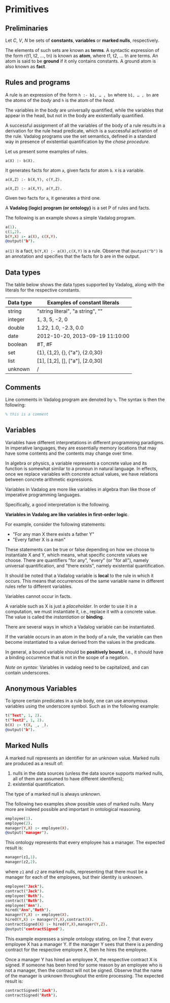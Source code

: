 # Primitives

## Preliminaries

Let _C_, _V_, _N_ be sets of **constants**, **variables** or **marked nulls**, respectively.

The elements of such sets are known as **terms**.
A syntactic expression of the form r(t1, t2, …, tn) is known as **atom**,
where t1, t2, … tn are terms. An atom is said to be **ground** if it
only contains constants. A ground atom is also known as **fact**.

## Rules and programs

A rule is an expression of the form
`h :- b1, … , bn` where `b1, … , bn` are the atoms of the _body_ and `h` is
the atom of the _head_.

The variables in the body are universally quantified, while the variables that appear in the head, but not in the body are existentially quantified.

A successful assignment of all the variables of the body of a rule results in a derivation for the rule head predicate, which is a successful activation of the rule. Vadalog programs use the set semantics, defined in a standard way in presence of existential quantification
by the _chase procedure_.

Let us present some examples of rules.

```
a(X) :- b(X).
```

It generates facts for atom `a`, given facts for atom `b`. `X` is a variable.

```
a(X,Z) :- b(X,Y), c(Y,Z).
```

```
a(X,Z) :- a(X,Y), a(Y,Z).
```

Given two facts for `a`, it generates a third one.

A **Vadalog (logic) program (or ontology)** is a set P of rules and facts.

The following is an example shows a simple Vadalog program.

```prolog showLineNumbers
a(1).
c(1,2).
b(Y,X) :- a(X), c(X,Y).
@output("b").
```

`a(1)` is a fact, `b(Y,X) :- a(X),c(X,Y)` is a rule.
Observe that `@output("b")` is an annotation and specifies
that the facts for b are in the output.

## Data types

The table below shows the data types supported by Vadalog, along with the literals for the respective constants.

| Data type | Examples of constant literals             |
| --------- | ----------------------------------------- |
| string    | "string literal", "a string", ""          |
| integer   | 1, 3, 5, -2, 0                            |
| double    | 1.22, 1.0, -2.3, 0.0                      |
| date      | 2012-10-20, 2013-09-19 11:10:00           |
| boolean   | #T, #F                                    |
| set       | {1}, {1,2}, {}, {"a"}, {2.0,30}           |
| list      | \[1\], \[1,2\], \[\], \["a"\], \[2.0,30\] |
| unknown   | /                                         |

## Comments

Line comments in Vadalog program are denoted by `%`. The syntax is then the following:

```prolog
% this is a comment
```

## Variables

Variables have different interpretations in different programming paradigms.
In imperative languages, they are essentially memory locations that may have some contents
and the contents may change over time.

In algebra or physics, a variable represents a concrete value and its function is somewhat
similar to a pronoun in natural language. In effects, once we replace variables
with concrete actual values, we have relations between concrete arithmetic expressions.

Variables in Vadalog are more like variables in algebra than like those of imperative programming languages.

Specifically, a good interpretation is the following.

**Variables in Vadalog are like variables in first-order logic**.

For example, consider the following statements:

- "For any man X there exists a father Y"
- "Every father X is a man"

These statements can be true or false depending on how we choose to instantiate X and Y, which means, what specific concrete values we choose. There are quantifiers "for any", "every" (or "for all"), namely universal quantification, and "there exists", namely existential quantification.

It should be noted that a Vadalog variable is **local** to the rule in which it occurs. This means that occurrences of the same variable name in different rules refer to different variables.

Variables cannot occur in facts.

A variable such as X is just a _placeholder_. In order to use it in a computation, we must instantiate it, i.e., replace it with a concrete value. The value is called the _instantiation_ or **binding**.

There are several ways in which a Vadalog variable can be instantiated.

If the variable occurs in an atom in the body of a rule, the variable can then become instantiated to a value derived from the values in the predicate.

In general, a bound variable should be **positively bound**, i.e., it should have a binding occurrence that is not in the scope of a negation.

_Note on syntax_: Variables in vadalog need to be capitalized, and can contain underscores.

## Anonymous Variables

To ignore certain predicates in a rule body, one can use anonymous variables using the underscore symbol. Such as in the following example:

```prolog showLineNumbers {3}
t("Text", 1, 2).
t("Text2", 1, 2).
b(X) :- t(X, _, _).
@output("b").
```

## Marked Nulls

A marked null represents an identifier for an unknown value.
Marked nulls are produced as a result of:

1. nulls in the data sources (unless the data source supports marked nulls, all of them are assumed to have different identifiers);
2. existential quantification.

The type of a marked null is always unknown.

The following two examples show possible uses of marked nulls. Many more are indeed
possible and important in ontological reasoning.

```prolog showLineNumbers {3}
employee(1).
employee(2).
manager(Y,X) :- employee(X).
@output("manager").
```

This ontology represents that every employee has a manager. The expected result is:

```prolog
manager(z1,1).
manager(z2,2).
```

where `z1` and `z2` are marked nulls, representing that there must be a manager for each of the employees, but their identity is unknown.

```prolog showLineNumbers
employee("Jack").
contract("Jack").
employee("Ruth").
contract("Ruth").
employee("Ann").
hired("Ann","Ruth").
manager(Y,X) :- employee(X).
hired(Y,X) :- manager(Y,X),contract(X).
contractSigned(X) :- hired(Y,X),manager(Y,Z).
@output("contractSigned").
```

This example expresses a simple ontology stating, on line 7, that every employee X has a manager Y.
If the manager Y sees that there is a pending contract for the respective employee X,
then he hires the employee.

Once a manager Y has hired an employee X, the respective
contract X is signed. If someone has been hired for some reason by an employee who is
not a manager, then the contract will not be signed.
Observe that the name of the manager is unknown throughout the entire processing.
The expected result is:

```prolog
contractSigned("Jack").
contractSigned("Ruth").
```
